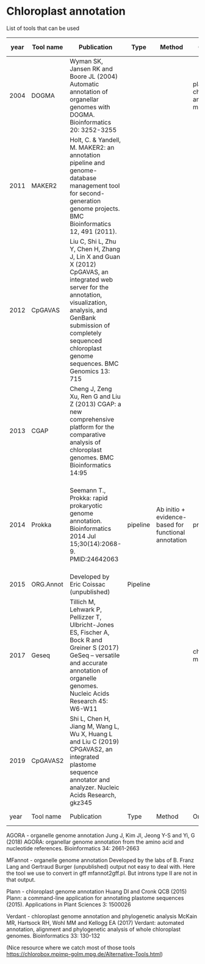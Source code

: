 
# Chloroplast annotation

List of tools that can be used

| year	| Tool name | Publication | Type	| Method | Organism | Comments | Output Format |
| --- | --- | --- | --- | --- | --- | --- | --- |
2004 | DOGMA | Wyman SK, Jansen RK and Boore JL (2004) Automatic annotation of organellar genomes with DOGMA. Bioinformatics 20: 3252-3255 | | | plant chloroplast and animal mitochondrial | |
2011 | MAKER2 | Holt, C. & Yandell, M. MAKER2: an annotation pipeline and genome-database management tool for second-generation genome projects. BMC Bioinformatics 12, 491 (2011). | | | | It uses proteins, transcripts ... Abinitio: Augustus, Fgnesh,Genemark,snap. Need to modify the code to accept specific codon table for mitochondria. Not the best choice but provide nice protein alignments useful for manual curation |	|
2012 | CpGAVAS | Liu C, Shi L, Zhu Y, Chen H, Zhang J, Lin X and Guan X (2012) CpGAVAS, an integrated web server for the annotation, visualization, analysis, and GenBank submission of completely sequenced chloroplast genome sequences. BMC Genomics 13: 715 | | | | web based tool |
2013 | CGAP | Cheng J, Zeng Xu, Ren G and Liu Z (2013) CGAP: a new comprehensive platform for the comparative analysis of chloroplast genomes. BMC Bioinformatics 14:95 | | | | |
2014 | Prokka | Seemann T., Prokka: rapid prokaryotic genome annotation. Bioinformatics 2014 Jul 15;30(14):2068-9. PMID:24642063 | pipeline | Ab initio + evidence-based for functional annotation | prokaryote | https://github.com/tseemann/prokka Do structural and functional annotation. No intron allowed! | .gff, .gbk, .fna, .faa, .ffn, .sqn, .fsa, .tbl, .err, .log, .txt, .tsv
2015 | ORG.Annot | Developed by Eric Coissac (unpublished) | Pipeline | | | |
2017 | Geseq | Tillich M, Lehwark P, Pellizzer T, Ulbricht-Jones ES, Fischer A, Bock R and Greiner S (2017) GeSeq – versatile and accurate annotation of organelle genomes. Nucleic Acids Research 45: W6-W11 | | | chloroplast mitochondria | web based tool | |
2019 | CpGAVAS2 | Shi L, Chen H, Jiang M, Wang L, Wu X, Huang L and Liu C (2019) CPGAVAS2, an integrated plastome sequence annotator and analyzer. Nucleic Acids Research, gkz345 | | | |
| year	| Tool name | Publication | Type	| Method | Organism | Comments | Output Format |



AGORA - organelle genome annotation
Jung J, Kim JI, Jeong Y-S and Yi, G (2018) AGORA: organellar genome annotation from the amino acid and nucleotide references. Bioinformatics 34: 2661-2663

MFannot - organelle genome annotation
Developed by the labs of B. Franz Lang and Gertraud Burger (unpublished)
output not easy to deal with. Here the tool we use to convert in gff mfannot2gff.pl. But introns type II are not in that output.


Plann - chloroplast genome annotation
Huang DI and Cronk QCB (2015) Plann: a command-line application for annotating plastome sequences (2015). Applications in Plant Sciences 3: 1500026

Verdant - chloroplast genome annotation and phylogenetic analysis
McKain MR, Hartsock RH, Wohl MM and Kellogg EA (2017) Verdant: automated annotation, alignment and phylogenetic analysis of whole chloroplast genomes. Bioinformatics 33: 130-132


(Nice resource where we catch most of those tools https://chlorobox.mpimp-golm.mpg.de/Alternative-Tools.html)
